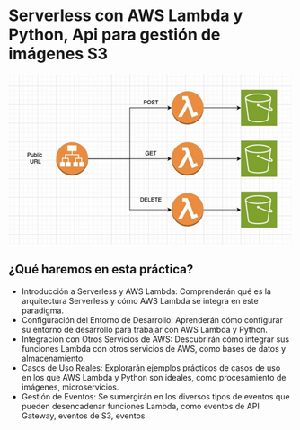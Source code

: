 # Serverless con AWS Lambda y Python, Api para gestión de imágenes S3

![Arquitectura](img/picture.png)

## ¿Qué haremos en esta práctica?
* Introducción a Serverless y AWS Lambda: Comprenderán qué es la arquitectura Serverless y cómo AWS Lambda se integra en este paradigma.
* Configuración del Entorno de Desarrollo: Aprenderán cómo configurar su entorno de desarrollo para trabajar con AWS Lambda y Python.
* Integración con Otros Servicios de AWS: Descubrirán cómo integrar sus funciones Lambda con otros servicios de AWS, como bases de datos y almacenamiento.
* Casos de Uso Reales: Explorarán ejemplos prácticos de casos de uso en los que AWS Lambda y Python son ideales, como procesamiento de imágenes, microservicios.
* Gestión de Eventos: Se sumergirán en los diversos tipos de eventos que pueden desencadenar funciones Lambda, como eventos de API Gateway, eventos de S3, eventos
